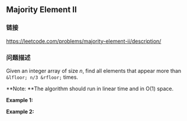 ## Majority Element II  
### 链接  
https://leetcode.com/problems/majority-element-ii/description/  
### 问题描述
Given an integer array of size *n*, find all elements that appear more than `&lfloor; n/3 &rfloor;` times.

**Note: **The algorithm should run in linear time and in O(1) space.

**Example 1:**

**Example 2:**
